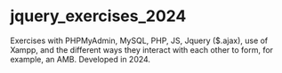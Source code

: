 # jquery_exercises_2024
Exercises with PHPMyAdmin, MySQL, PHP, JS, Jquery ($.ajax), use of Xampp, and the different ways they interact with each other to form, for example, an AMB. Developed in 2024.
